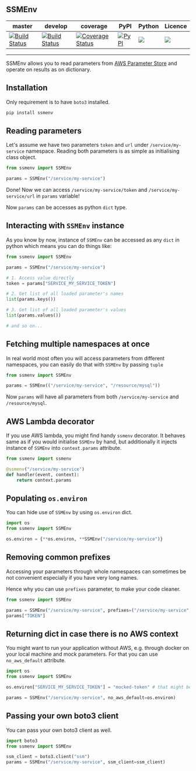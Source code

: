SSMEnv
---
| master  | develop | coverage | PyPI | Python | Licence |
| --- | --- | --- | --- | --- | --- |
| [![Build Status](https://travis-ci.org/whisller/ssmenv.svg?branch=master)](https://travis-ci.org/whisller/ssmenv)  | [![Build Status](https://travis-ci.org/whisller/ssmenv.svg?branch=develop)](https://travis-ci.org/whisller/ssmenv) | [![Coverage Status](https://coveralls.io/repos/github/whisller/ssmenv/badge.svg?branch=develop)](https://coveralls.io/github/whisller/ssmenv?branch=develop) | [![PyPI](https://img.shields.io/pypi/v/ssmenv.svg)](https://pypi.org/project/ssmenv/) | ![](https://img.shields.io/pypi/pyversions/ssmenv.svg) | ![](https://img.shields.io/pypi/l/ssmenv.svg) |

---
SSMEnv allows you to read parameters from [AWS Parameter Store](https://docs.aws.amazon.com/systems-manager/latest/userguide/systems-manager-paramstore.html) and operate on results as on dictionary.

## Installation
Only requirement is to have `boto3` installed.
```bash
pip install ssmenv
```

## Reading parameters
Let's assume we have two parameters `token` and `url` under `/service/my-service` namespace.
Reading both parameters is as simple as initialising class object.
```python
from ssmenv import SSMEnv

params = SSMEnv("/service/my-service")
```

Done! Now we can access `/service/my-service/token` and `/service/my-service/url` in `params` variable!

Now `params` can be accesses as python `dict` type.

## Interacting with `SSMEnv` instance
As you know by now, instance of `SSMEnv` can be accessed as any `dict` in python which means you can do things like:
```python
from ssmenv import SSMEnv

params = SSMEnv("/service/my-service")

# 1. Access value directly
token = params["SERVICE_MY_SERVICE_TOKEN"]

# 2. Get list of all loaded parameter's names
list(params.keys())

# 3. Get list of all loaded parameter's values
list(params.values())

# and so on...
```

## Fetching multiple namespaces at once
In real world most often you will access parameters from different namespaces, you can easily do that with `SSMEnv`
by passing `tuple`
```python
from ssmenv import SSMEnv

params = SSMEnv(("/service/my-service", "/resource/mysql"))
```
Now `params` will have all parameters from both `/service/my-service` and `/resource/mysql`.

## AWS Lambda decorator
If you use AWS lambda, you might find handy `ssmenv` decorator. It behaves same as if you would initialise `SSMEnv` by hand, but additionally it injects instance of `SSMEnv` into `context.params` attribute.

```python
from ssmenv import ssmenv

@ssmenv("/service/my-service")
def handler(event, context):
    return context.params
```

## Populating `os.environ`
You can hide use of `SSMEnv` by using `os.environ` dict.
```python
import os
from ssmenv import SSMEnv

os.environ = {**os.environ, **SSMEnv("/service/my-service")}
```

## Removing common prefixes
Accessing your parameters through whole namespaces can sometimes be not convenient
especially if you have very long names.

Hence why you can use `prefixes` parameter, to make your code cleaner.

 ```python
from ssmenv import SSMEnv

params = SSMEnv("/service/my-service", prefixes=("/service/my-service",))
params["TOKEN"]
```

## Returning dict in case there is no AWS context
You might want to run your application without AWS, e.g. through docker on your local machine and mock parameters.
For that you can use `no_aws_default` attribute.

```python
import os
from ssmenv import SSMEnv

os.environ["SERVICE_MY_SERVICE_TOKEN"] = "mocked-token" # that might be set in docker-compose

params = SSMEnv("/service/my-service", no_aws_default=os.environ)
```

## Passing your own boto3 client
You can pass your own boto3 client as well.
```python
import boto3
from ssmenv import SSMEnv

ssm_client = boto3.client("ssm")
params = SSMEnv("/service/my-service", ssm_client=ssm_client)
```
